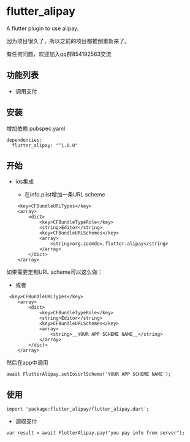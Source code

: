 # flutter_alipay
A flutter plugin to use alipay.


因为项目很久了，所以之前的项目都推倒重新来了。


有任何问题，欢迎加入qq群854192563交流


## 功能列表

* 调用支付


## 安装

增加依赖 pubspec.yaml
```
dependencies:
  flutter_alipay: "^1.0.0"
```

## 开始

* ios集成



  + 在info.plist增加一条URL scheme

```
    <key>CFBundleURLTypes</key>
    <array>
        <dict>
            <key>CFBundleTypeRole</key>
            <string>Editor</string>
            <key>CFBundleURLSchemes</key>
            <array>
                <string>org.zoomdev.flutter.alipay</string>
            </array>
        </dict>
    </array>
```
  如果需要定制URL scheme可以这么做：

  + 或者

```
 <key>CFBundleURLTypes</key>
    <array>
        <dict>
            <key>CFBundleTypeRole</key>
            <string>Editor</string>
            <key>CFBundleURLSchemes</key>
            <array>
                <string>__YOUR APP SCHEME NAME__</string>
            </array>
        </dict>
    </array>
```

然后在app中调用

```
await FlutterAlipay.setIosUrlSchema('YOUR APP SCHEME NAME');
```



 ## 使用
```
import 'package:flutter_alipay/flutter_alipay.dart';
```


* 调取支付

```
var result = await FlutterAlipay.pay("you pay info from server");
```


